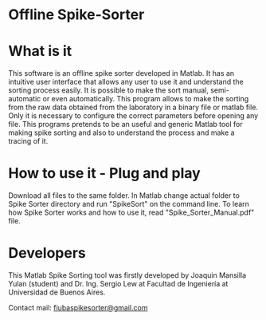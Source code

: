# Offline Spike-Sorter

# What is it
This software is an offline spike sorter developed in Matlab. It has an intuitive user interface that allows any user to use it and understand the sorting process easily. It is possible to make the sort manual, semi-automatic or even automatically. This program allows to make the sorting from the raw data obtained from the laboratory in a binary file or matlab file. Only it is necessary to configure the correct parameters before opening any file. 
This programs pretends to be an useful and generic Matlab tool for making spike sorting and also to understand the process and make a tracing of it.

# How to use it - Plug and play
Download all files to the same folder. In Matlab change actual folder to Spike Sorter directory and run "SpikeSort" on the command line.
To learn how Spike Sorter works and how to use it, read "Spike_Sorter_Manual.pdf" file.

# Developers
This Matlab Spike Sorting tool was firstly developed by Joaquin Mansilla Yulan (student) and Dr. Ing. Sergio Lew at Facultad de Ingeniería at Universidad de Buenos Aires.

Contact mail: fiubaspikesorter@gmail.com
